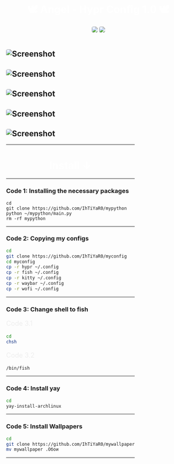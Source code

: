 # 🕊️ Angel - Hypr Config 1.0 🕊️

<div style="text-align: center;">
  <!-- <img src="https://img.shields.io/badge/STARS-200-blue?style=for-the-badge&color=red" /> -->
  <img src="https://img.shields.io/badge/LAST%20COMMIT-January%202025-purple?style=for-the-badge&color=green" />
  <img src="https://img.shields.io/badge/REPO%20SIZE-1.7%20MiB-00adb5?style=for-the-badge&color=orange" />
</div>

<div style="display: inline-block; margin: 14px 0px;">


![Screenshot](https://i.imgur.com/QaFxQec.png)
---
![Screenshot](https://i.imgur.com/jYcgfmm.png)
---
![Screenshot](https://i.imgur.com/AAmnn2u.png)
---
![Screenshot](https://i.imgur.com/iDroSLO.png)
---
![Screenshot](https://i.imgur.com/vFTKWBU.png)
---

-----------------------------------------------

# Install ↓

----------------------------------------------
### Code 1: Installing the necessary packages
```
cd
git clone https://github.com/IhTiYaR0/mypython
python ~/mypython/main.py
rm -rf mypython
```
-----------------------------------------------

### Code 2: Copying my configs
```bash
cd
git clone https://github.com/IhTiYaR0/myconfig
cd myconfig
cp -r hypr ~/.config
cp -r fish ~/.config
cp -r kitty ~/.config
cp -r waybar ~/.config
cp -r wofi ~/.config
```
------------------------------------------------

### Code 3: Change shell to fish

<p>Code 3.1</p>

```bash
cd
chsh
````

<p>Code 3.2</p>

```bash
/bin/fish
```
----------------------------------------------------

### Code 4: Install yay
```bash
cd
yay-install-archlinux
```

----------------------------------------------------

### Code 5: Install Wallpapers
```bash
cd
git clone https://github.com/IhTiYaR0/mywallpaper
mv mywallpaper .Обои
```

-----------------------------------------------------



<style>
  h1 { color:rgb(255, 255, 255); text-align: center; }
  p { font-size: 18px; color: #eeeeee; }
  img { border-radius: 4px; }
</style>
